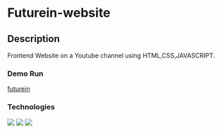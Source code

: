 # Futurein-website

## Description
Frontend Website on a Youtube channel using HTML,CSS,JAVASCRIPT.

### Demo Run
[futurein](https://jay-498.github.io/Futurein-website/)


### Technologies
![](https://img.shields.io/badge/HTML-239120?style=for-the-badge&logo=html5&logoColor=white)
![](https://img.shields.io/badge/CSS-239120?&style=for-the-badge&logo=css3&logoColor=white)
![](https://img.shields.io/badge/JavaScript-F7DF1E?style=for-the-badge&logo=javascript&logoColor=black)
